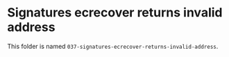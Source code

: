 # Signatures ecrecover returns invalid address

This folder is named `037-signatures-ecrecover-returns-invalid-address`.